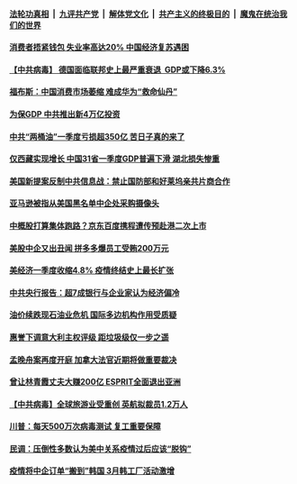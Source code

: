 ####  [法轮功真相](../../../../basic/blob/master/README.md?t=04300901) &nbsp;|&nbsp; [九评共产党](../../../../9ping.md/blob/master/README.md?t=04300901) &nbsp;|&nbsp; [解体党文化](../../../../jtdwh.md/blob/master/README.md?t=04300901)  &nbsp;|&nbsp; [共产主义的终极目的](../../../../gczydzjmd.md/blob/master/README.md?t=04300901) &nbsp;|&nbsp; [魔鬼在统治我们的世界](../../../../mgztzwmdsj.md/blob/master/README.md?t=04300901) 

#### [消费者捂紧钱包 失业率高达20% 中国经济复苏遇困](../pages/soh7/372949.md?t=04300901) 
#### [【中共病毒】 德国面临联邦史上最严重衰退  GDP或下降6.3%](../pages/soh7/372961.md?t=04300901) 
#### [福布斯：中国消费市场萎缩 难成华为“救命仙丹”](../pages/soh7/372970.md?t=04300901) 
#### [为保GDP 中共推出新4万亿投资](../pages/soh7/372964.md?t=04300901) 
#### [中共“两桶油”一季度亏损超350亿 苦日子真的来了](../pages/soh7/372958.md?t=04300901) 
#### [仅西藏实现增长 中国31省一季度GDP普遍下滑 湖北损失惨重](../pages/soh7/372952.md?t=04300901) 
#### [美国新提案反制中共信息战：禁止国防部和好莱坞亲共片商合作](../pages/soh7/372886.md?t=04300901) 
#### [亚马逊被指从美国黑名单中企处采购摄像头](../pages/soh7/372946.md?t=04300901) 
#### [中概股打算集体跑路？京东百度携程遭传预赴港二次上市](../pages/soh7/372934.md?t=04300901) 
#### [美股中企又出丑闻 拼多多爆员工受贿200万元](../pages/soh7/372883.md?t=04300901) 
#### [美经济一季度收缩4.8% 疫情终结史上最长扩张 ](../pages/soh7/372865.md?t=04300901) 
#### [中共央行报告：超7成银行与企业家认为经济偏冷](../pages/soh7/372757.md?t=04300901) 
#### [油价续跌现石油业危机  国际多边机构作用受质疑](../pages/soh7/372733.md?t=04300901) 
#### [惠誉下调意大利主权评级 距垃圾级仅一步之遥](../pages/soh7/372712.md?t=04300901) 
#### [孟晚舟案再度开庭 加拿大法官近期将做重要裁决](../pages/soh7/372616.md?t=04300901) 
#### [曾让林青霞丈夫大赚200亿 ESPRIT全面退出亚洲  ](../pages/soh7/372664.md?t=04300901) 
#### [【中共病毒】全球旅游业受重创 英航拟裁员1.2万人](../pages/soh7/372550.md?t=04300901) 
#### [川普：每天500万次病毒测试 复工重要保障  ](../pages/soh7/372631.md?t=04300901) 
#### [民调：压倒性多数认为美中关系疫情过后应该“脱钩” ](../pages/soh7/372601.md?t=04300901) 
#### [疫情将中企订单“搬到”韩国 3月韩工厂活动激增 ](../pages/soh7/372562.md?t=04300901) 
